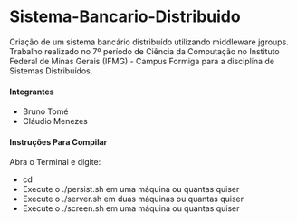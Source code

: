 # Sistema-Bancario-Distribuido

Criação de um sistema bancário distribuído utilizando middleware jgroups. Trabalho realizado no 7º período de Ciência da Computação no Instituto Federal de Minas Gerais (IFMG) - Campus Formiga para a disciplina de Sistemas Distribuídos.

#### Integrantes
- Bruno Tomé
- Cláudio Menezes

#### Instruções Para Compilar
Abra o Terminal e digite:
- cd <DIRETORIO>
- Execute o ./persist.sh em uma máquina ou quantas quiser
- Execute o ./server.sh em duas máquinas ou quantas quiser
- Execute o ./screen.sh em uma máquina ou quantas quiser
